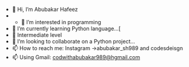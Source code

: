 - 👋 Hi, I’m Abubakar Hafeez
- - 👀 I’m interested in programming 
- 🌱 I’m currently learning  Python language...[
- 🔺 Intermediate level 
- 💞️ I’m looking to collaborate on a Python project...
- 📫 How to reach me: Instagram ->abubakar_sh989 and codesdeisgn
- 📫 Using Gmail: codwithabubakar989@hgmail.com

<!---
AbubakarS989/AbubakarS989 is a ✨ special ✨ repository because its `README.md` (this file) appears on your GitHub profile.
You can click the Preview link to take a look at your changes.
--->
